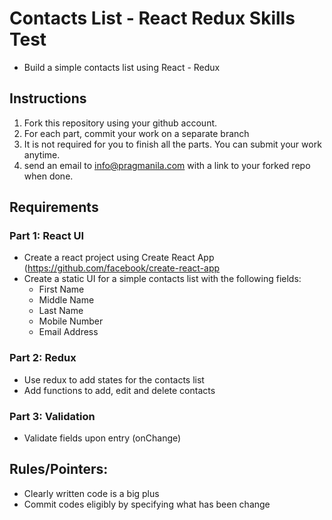 # Contacts List - React Redux Skills Test

-   Build a simple contacts list using React - Redux

## Instructions

1. Fork this repository using your github account.
2. For each part, commit your work on a separate branch
3. It is not required for you to finish all the parts. You can submit your work anytime.
4. send an email to info@pragmanila.com with a link to your forked repo when done.

## Requirements

### Part 1: React UI

-   Create a react project using Create React App (https://github.com/facebook/create-react-app
-   Create a static UI for a simple contacts list with the following fields:
    -   First Name
    -   Middle Name
    -   Last Name
    -   Mobile Number
    -   Email Address

### Part 2: Redux

-   Use redux to add states for the contacts list
-   Add functions to add, edit and delete contacts

### Part 3: Validation

-   Validate fields upon entry (onChange)

## Rules/Pointers:

-   Clearly written code is a big plus
-   Commit codes eligibly by specifying what has been change

